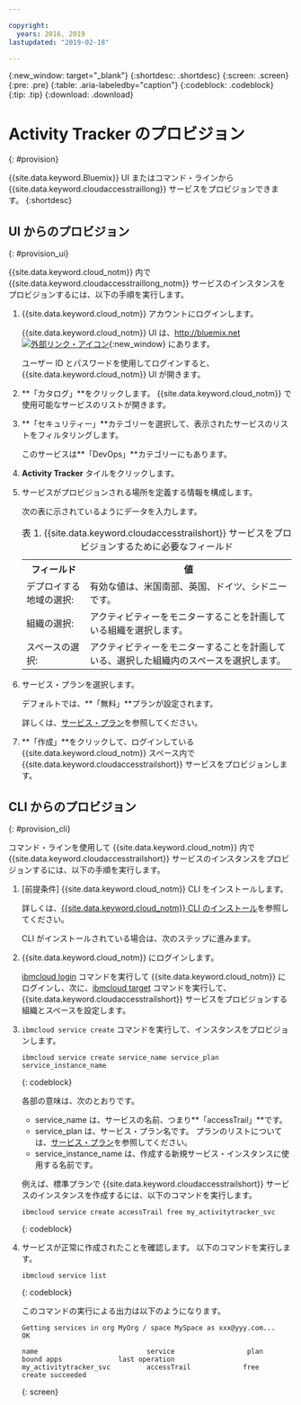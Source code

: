 ```yaml
---

copyright:
  years: 2016, 2019
lastupdated: "2019-02-18"

---
```


{:new_window: target="_blank"}
{:shortdesc: .shortdesc}
{:screen: .screen}
{:pre: .pre}
{:table: .aria-labeledby="caption"}
{:codeblock: .codeblock}
{:tip: .tip}
{:download: .download}



# Activity Tracker のプロビジョン
{: #provision}

{{site.data.keyword.Bluemix}} UI またはコマンド・ラインから {{site.data.keyword.cloudaccesstraillong}} サービスをプロビジョンできます。
{:shortdesc}


## UI からのプロビジョン
{: #provision_ui}

{{site.data.keyword.cloud_notm}} 内で {{site.data.keyword.cloudaccesstraillong_notm}} サービスのインスタンスをプロビジョンするには、以下の手順を実行します。

1. {{site.data.keyword.cloud_notm}} アカウントにログインします。

    {{site.data.keyword.cloud_notm}} UI は、[http://bluemix.net ![外部リンク・アイコン](../../../icons/launch-glyph.svg "外部リンク・アイコン")](http://bluemix.net){:new_window} にあります。
    
	ユーザー ID とパスワードを使用してログインすると、{{site.data.keyword.cloud_notm}} UI が開きます。

2. **「カタログ」**をクリックします。 {{site.data.keyword.cloud_notm}} で使用可能なサービスのリストが開きます。

3. **「セキュリティー」**カテゴリーを選択して、表示されたサービスのリストをフィルタリングします。

    このサービスは**「DevOps」**カテゴリーにもあります。

4. **Activity Tracker** タイルをクリックします。

5. サービスがプロビジョンされる場所を定義する情報を構成します。 

    次の表に示されているようにデータを入力します。 

    <table>
	  <caption>表 1. {{site.data.keyword.cloudaccesstrailshort}} サービスをプロビジョンするために必要なフィールド</caption>
	  <tr>
	    <th>フィールド</th>
		<th>値</th>
	  </tr>
	  <tr>
	    <td>デプロイする地域の選択:</td>
		<td>有効な値は、米国南部、英国、ドイツ、シドニーです。</td>
	  </tr>
	  <tr>
	    <td>組織の選択:</td>
		<td>アクティビティーをモニターすることを計画している組織を選択します。</td>
	  </tr>
	  <tr>
	    <td>スペースの選択:</td>
		<td>アクティビティーをモニターすることを計画している、選択した組織内のスペースを選択します。</td>
	  </tr>
	</table>

6. サービス・プランを選択します。 

    デフォルトでは、**「無料」**プランが設定されます。

    詳しくは、[サービス・プラン](/docs/services/cloud-activity-tracker/how-to/change_plan.html#change_plan)を参照してください。
	
7. **「作成」**をクリックして、ログインしている {{site.data.keyword.cloud_notm}} スペース内で {{site.data.keyword.cloudaccesstrailshort}} サービスをプロビジョンします。
  
 

## CLI からのプロビジョン
{: #provision_cli}

コマンド・ラインを使用して {{site.data.keyword.cloud_notm}} 内で {{site.data.keyword.cloudaccesstrailshort}} サービスのインスタンスをプロビジョンするには、以下の手順を実行します。

1. [前提条件] {{site.data.keyword.cloud_notm}} CLI をインストールします。

   詳しくは、[{{site.data.keyword.cloud_notm}} CLI のインストール](/docs/cli?topic=cloud-cli-ibmcloud-cli#ibmcloud-cli)を参照してください。
   
   CLI がインストールされている場合は、次のステップに進みます。
    
2. {{site.data.keyword.cloud_notm}} にログインします。 

    [ibmcloud login](/docs/cli/reference/ibmcloud/bx_cli.html#ibmcloud_login) コマンドを実行して {{site.data.keyword.cloud_notm}} にログインし、次に、[ibmcloud target](/docs/cli/reference/ibmcloud/bx_cli.html#ibmcloud_target) コマンドを実行して、{{site.data.keyword.cloudaccesstrailshort}} サービスをプロビジョンする組織とスペースを設定します。
	
3. `ibmcloud service create` コマンドを実行して、インスタンスをプロビジョンします。

    ```
	ibmcloud service create service_name service_plan service_instance_name
	```
	{: codeblock}
	
	各部の意味は、次のとおりです。
	
	* service_name は、サービスの名前、つまり**「accessTrail」**です。
	* service_plan は、サービス・プラン名です。 プランのリストについては、[サービス・プラン](/docs/services/cloud-activity-tracker/activity_tracker_ov.html#activity_tracker_ov_plan)を参照してください。
	* service_instance_name は、作成する新規サービス・インスタンスに使用する名前です。

	例えば、標準プランで {{site.data.keyword.cloudaccesstrailshort}} サービスのインスタンスを作成するには、以下のコマンドを実行します。
	
	```
	ibmcloud service create accessTrail free my_activitytracker_svc
	```
	{: codeblock}
	
4. サービスが正常に作成されたことを確認します。 以下のコマンドを実行します。

    ```	
	ibmcloud service list
	```
	{: codeblock}
	
	このコマンドの実行による出力は以下のようになります。
	
	```
    Getting services in org MyOrg / space MySpace as xxx@yyy.com...
    OK
    
    name                           service                  plan                   bound apps              last operation
    my_activitytracker_svc         accessTrail             free                                            create succeeded
	```
	{: screen}

	




